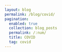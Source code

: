 ```yaml
---
layout: blog
permalink: /blog/covid/
pagination:
  enabled: true
  collection: blog_posts
  permalink: /:num/
  title: COVID
  tag: covid
---
```

